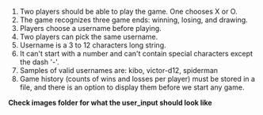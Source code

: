1. Two players should be able to play the game. One chooses X or O.
2. The game recognizes three game ends: winning, losing, and drawing.
3. Players choose a username before playing.
4. Two players can pick the same username.
5. Username is a 3 to 12 characters long string.
6. It can't start with a number and can't contain special characters except the dash '-'.
7. Samples of valid usernames are: kibo, victor-d12, spiderman
8. Game history (counts of wins and losses per player) must be stored in a file, and there is an option to display them before we start any game.

**Check images folder for what the user_input should look like**
